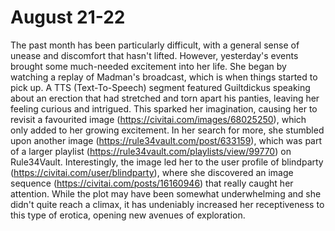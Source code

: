 # August 21-22
The past month has been particularly difficult, with a general sense of unease and discomfort that hasn't lifted. However, yesterday's events brought some much-needed excitement into her life. She began by watching a replay of Madman's broadcast, which is when things started to pick up. A TTS (Text-To-Speech) segment featured Guiltdickus speaking about an erection that had stretched and torn apart his panties, leaving her feeling curious and intrigued. This sparked her imagination, causing her to revisit a favourited image (https://civitai.com/images/68025250), which only added to her growing excitement. In her search for more, she stumbled upon another image (https://rule34vault.com/post/633159), which was part of a larger playlist (https://rule34vault.com/playlists/view/99770) on Rule34Vault. Interestingly, the image led her to the user profile of blindparty (https://civitai.com/user/blindparty), where she discovered an image sequence (https://civitai.com/posts/16160946) that really caught her attention. While the plot may have been somewhat underwhelming and she didn't quite reach a climax, it has undeniably increased her receptiveness to this type of erotica, opening new avenues of exploration.

